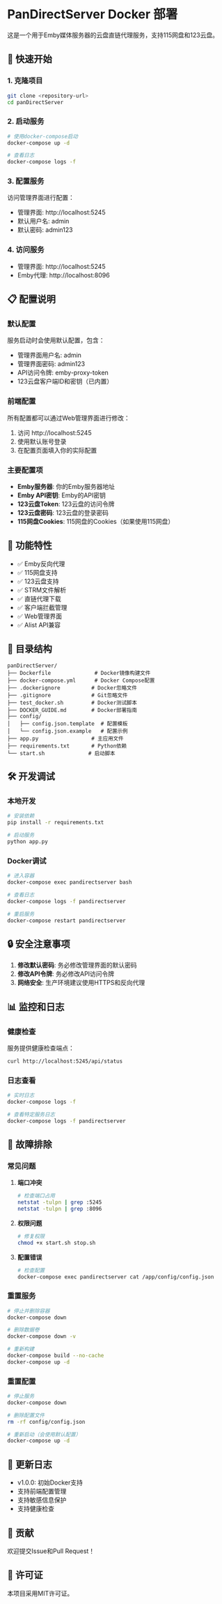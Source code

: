# PanDirectServer Docker 部署

这是一个用于Emby媒体服务器的云盘直链代理服务，支持115网盘和123云盘。

## 🚀 快速开始

### 1. 克隆项目
```bash
git clone <repository-url>
cd panDirectServer
```

### 2. 启动服务
```bash
# 使用docker-compose启动
docker-compose up -d

# 查看日志
docker-compose logs -f
```

### 3. 配置服务
访问管理界面进行配置：
- 管理界面: http://localhost:5245
- 默认用户名: admin
- 默认密码: admin123

### 4. 访问服务
- 管理界面: http://localhost:5245
- Emby代理: http://localhost:8096

## 📋 配置说明

### 默认配置

服务启动时会使用默认配置，包含：
- 管理界面用户名: admin
- 管理界面密码: admin123
- API访问令牌: emby-proxy-token
- 123云盘客户端ID和密钥（已内置）

### 前端配置

所有配置都可以通过Web管理界面进行修改：
1. 访问 http://localhost:5245
2. 使用默认账号登录
3. 在配置页面填入你的实际配置

### 主要配置项

- **Emby服务器**: 你的Emby服务器地址
- **Emby API密钥**: Emby的API密钥
- **123云盘Token**: 123云盘的访问令牌
- **123云盘密码**: 123云盘的登录密码
- **115网盘Cookies**: 115网盘的Cookies（如果使用115网盘）

## 🔧 功能特性

- ✅ Emby反向代理
- ✅ 115网盘支持
- ✅ 123云盘支持
- ✅ STRM文件解析
- ✅ 直链代理下载
- ✅ 客户端拦截管理
- ✅ Web管理界面
- ✅ Alist API兼容

## 📁 目录结构

```
panDirectServer/
├── Dockerfile              # Docker镜像构建文件
├── docker-compose.yml      # Docker Compose配置
├── .dockerignore          # Docker忽略文件
├── .gitignore             # Git忽略文件
├── test_docker.sh         # Docker测试脚本
├── DOCKER_GUIDE.md        # Docker部署指南
├── config/
│   ├── config.json.template  # 配置模板
│   └── config.json.example   # 配置示例
├── app.py                 # 主应用文件
├── requirements.txt       # Python依赖
└── start.sh              # 启动脚本
```

## 🛠️ 开发调试

### 本地开发
```bash
# 安装依赖
pip install -r requirements.txt

# 启动服务
python app.py
```

### Docker调试
```bash
# 进入容器
docker-compose exec pandirectserver bash

# 查看日志
docker-compose logs -f pandirectserver

# 重启服务
docker-compose restart pandirectserver
```

## 🔒 安全注意事项

1. **修改默认密码**: 务必修改管理界面的默认密码
2. **修改API令牌**: 务必修改API访问令牌
3. **网络安全**: 生产环境建议使用HTTPS和反向代理

## 📊 监控和日志

### 健康检查
服务提供健康检查端点：
```bash
curl http://localhost:5245/api/status
```

### 日志查看
```bash
# 实时日志
docker-compose logs -f

# 查看特定服务日志
docker-compose logs -f pandirectserver
```

## 🚨 故障排除

### 常见问题

1. **端口冲突**
   ```bash
   # 检查端口占用
   netstat -tulpn | grep :5245
   netstat -tulpn | grep :8096
   ```

2. **权限问题**
   ```bash
   # 修复权限
   chmod +x start.sh stop.sh
   ```

3. **配置错误**
   ```bash
   # 检查配置
   docker-compose exec pandirectserver cat /app/config/config.json
   ```

### 重置服务
```bash
# 停止并删除容器
docker-compose down

# 删除数据卷
docker-compose down -v

# 重新构建
docker-compose build --no-cache
docker-compose up -d
```

### 重置配置
```bash
# 停止服务
docker-compose down

# 删除配置文件
rm -rf config/config.json

# 重新启动（会使用默认配置）
docker-compose up -d
```

## 📝 更新日志

- v1.0.0: 初始Docker支持
- 支持前端配置管理
- 支持敏感信息保护
- 支持健康检查

## 🤝 贡献

欢迎提交Issue和Pull Request！

## 📄 许可证

本项目采用MIT许可证。